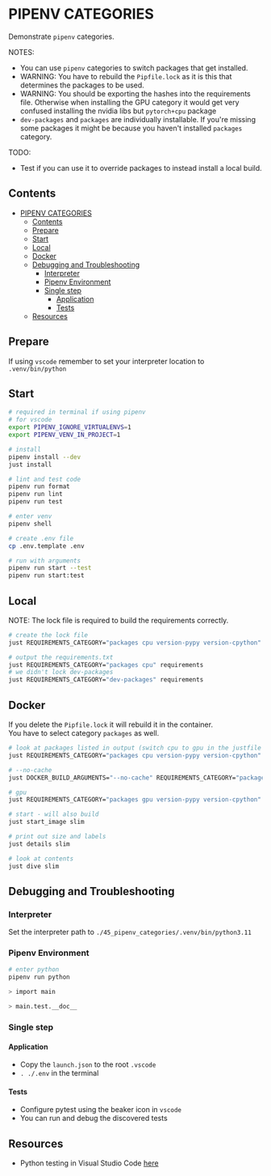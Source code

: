 # PIPENV CATEGORIES

Demonstrate `pipenv` categories.

NOTES:

- You can use `pipenv` categories to switch packages that get installed.
- WARNING: You have to rebuild the `Pipfile.lock` as it is this that determines the packages to be used.
- WARNING: You should be exporting the hashes into the requirements file. Otherwise when installing the GPU category it would get very confused installing the nvidia libs but `pytorch+cpu` package  
- `dev-packages` and `packages` are individually installable. If you're missing some packages it might be because you haven't installed `packages` category.  

TODO:

- Test if you can use it to override packages to instead install a local build.

## Contents

- [PIPENV CATEGORIES](#pipenv-categories)
  - [Contents](#contents)
  - [Prepare](#prepare)
  - [Start](#start)
  - [Local](#local)
  - [Docker](#docker)
  - [Debugging and Troubleshooting](#debugging-and-troubleshooting)
    - [Interpreter](#interpreter)
    - [Pipenv Environment](#pipenv-environment)
    - [Single step](#single-step)
      - [Application](#application)
      - [Tests](#tests)
  - [Resources](#resources)

## Prepare

If using `vscode` remember to set your interpreter location to `.venv/bin/python`

## Start

```sh
# required in terminal if using pipenv
# for vscode
export PIPENV_IGNORE_VIRTUALENVS=1
export PIPENV_VENV_IN_PROJECT=1

# install
pipenv install --dev
just install

# lint and test code
pipenv run format
pipenv run lint
pipenv run test

# enter venv
pipenv shell

# create .env file
cp .env.template .env

# run with arguments
pipenv run start --test
pipenv run start:test
```

## Local

NOTE: The lock file is required to build the requirements correctly.  

```sh
# create the lock file
just REQUIREMENTS_CATEGORY="packages cpu version-pypy version-cpython" lock

# output the requirements.txt
just REQUIREMENTS_CATEGORY="packages cpu" requirements
# we didn't lock dev-packages
just REQUIREMENTS_CATEGORY="dev-packages" requirements
```

## Docker

If you delete the `Pipfile.lock` it will rebuild it in the container.  
You have to select category `packages` as well.  

```sh
# look at packages listed in output (switch cpu to gpu in the justfile REQUIREMENTS_CATEGORY)
just REQUIREMENTS_CATEGORY="packages cpu version-pypy version-cpython" start_image slim

# --no-cache
just DOCKER_BUILD_ARGUMENTS="--no-cache" REQUIREMENTS_CATEGORY="packages cpu version-pypy version-cpython" start_image slim

# gpu
just REQUIREMENTS_CATEGORY="packages gpu version-pypy version-cpython" start_image slim
```

```sh
# start - will also build
just start_image slim

# print out size and labels
just details slim

# look at contents
just dive slim
```

## Debugging and Troubleshooting

### Interpreter

Set the interpreter path to `./45_pipenv_categories/.venv/bin/python3.11`

### Pipenv Environment

```sh
# enter python
pipenv run python

> import main

> main.test.__doc__
```

### Single step

#### Application

- Copy the `launch.json` to the root `.vscode`
- `. ./.env` in the terminal

#### Tests

- Configure pytest using the beaker icon in `vscode`
- You can run and debug the discovered tests

## Resources

- Python testing in Visual Studio Code [here](https://code.visualstudio.com/docs/python/testing#_example-test-walkthroughs)
